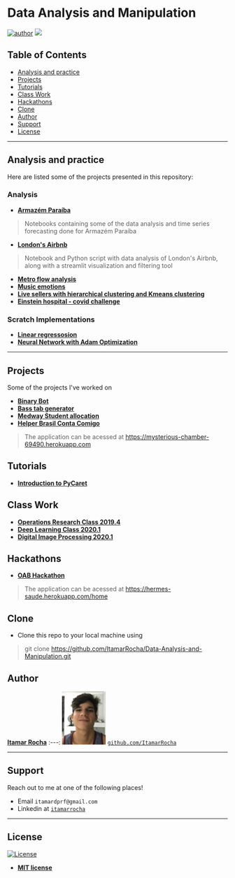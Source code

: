 # Data Analysis and Manipulation

[![author](https://img.shields.io/badge/Itamar-Rocha-black.svg)](https://www.linkedin.com/in/itamarrocha) [![](https://img.shields.io/badge/python-3.7+-blue.svg)](https://www.python.org/downloads/release/python-365/)


## Table of Contents

- [Analysis and practice](#analysis-and-practice)
- [Projects](#projects)
- [Tutorials](#tutorials)
- [Class Work](#class-work)
- [Hackathons](#hackathons)
- [Clone](#clone)
- [Author](#author)
- [Support](#support)
- [License](#license)


---

## Analysis and practice
Here are listed some of the projects presented in this repository:

### Analysis

* [**Armazém Paraíba**](https://github.com/ItamarRocha/Machine-Learning-and-Data-Analysis/tree/master/analysis/Armazem)
> Notebooks containing some of the data analysis and time series forecasting done for Armazém Paraíba
* [**London's Airbnb**](https://github.com/ItamarRocha/Machine-Learning-and-Data-Analysis/tree/master/analysis/airbnb)
> Notebook and Python script with data analysis of London's Airbnb, along with a streamlit visualization and filtering tool
* [**Metro flow analysis**](https://github.com/ItamarRocha/Machine-Learning-and-Data-Analysis/tree/master/analysis/metro)
* [**Music emotions**](https://github.com/ItamarRocha/Machine-Learning-and-Data-Analysis/tree/master/analysis/emotions)
* [**Live sellers with hierarchical clustering and Kmeans clustering**](https://github.com/ItamarRocha/Machine-Learning-and-Data-Analysis/tree/master/analysis/live%20sellers)
* [**Einstein hospital - covid challenge**](https://github.com/ItamarRocha/Machine-Learning-and-Data-Analysis/tree/master/analysis/covid_einstein)

### Scratch Implementations

* [**Linear regressosion**](https://github.com/ItamarRocha/Machine-Learning-and-Data-Analysis/tree/master/scratch/regressions)
* [**Neural Network with Adam Optimization**](https://github.com/ItamarRocha/Machine-Learning-and-Data-Analysis/tree/master/scratch/NN)

---

## Projects
Some of the projects I've worked on

* [**Binary Bot**](https://github.com/ItamarRocha/binary-bot)
* [**Bass tab generator**](https://github.com/joallace/bass-generator)
* [**Medway Student allocation**](https://itamarrocha.github.io/2020/08/08/Medway-Student-Allocation.html)
* [**Helper Brasil Conta Comigo**](https://itamarrocha.github.io/2020/10/29/Helper-BCM.html)
> The application can be acessed at https://mysterious-chamber-69490.herokuapp.com

## Tutorials

* [**Introduction to PyCaret**](https://github.com/TailUFPB/Tutorials/tree/main/Pycaret)


## Class Work

* [**Operations Research Class 2019.4**](https://github.com/ItamarRocha/Operations-Research)
* [**Deep Learning Class 2020.1**](https://github.com/jpvt/Deep_Learning)
* [**Digital Image Processing 2020.1**](https://github.com/jpvt/Digital_Image_Processing)

## Hackathons

* [**OAB Hackathon**](https://github.com/TailUFPB/Hackathon-OAB)
> The application can be acessed at https://hermes-saude.herokuapp.com/home

## Clone

- Clone this repo to your local machine using
> git clone https://github.com/ItamarRocha/Data-Analysis-and-Manipulation.git

## Author

 <a href="https://www.linkedin.com/in/itamarrocha/" target="_blank">**Itamar Rocha**</a>
:---: 
<img src="imgs/profile.JPG" width="100px"> </img>
<a href="http://github.com/ItamarRocha" target="_blank">`github.com/ItamarRocha`</a>

---

## Support

Reach out to me at one of the following places!

- Email `itamardprf@gmail.com` 
- Linkedin at <a href="https://www.linkedin.com/in/itamarrocha/" target="_blank">`itamarrocha`</a>

---

## License

[![License](http://img.shields.io/:license-mit-blue.svg?style=flat-square)](http://badges.mit-license.org)

- **[MIT license](http://opensource.org/licenses/mit-license.php)**

